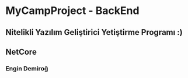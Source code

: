# MyCampProject - BackEnd

## Nitelikli Yazılım Geliştirici Yetiştirme Programı :)
## NetCore

### Engin Demiroğ

